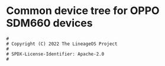# Common device tree for OPPO SDM660 devices

```
#
# Copyright (C) 2022 The LineageOS Project
#
# SPDX-License-Identifier: Apache-2.0
#
```
